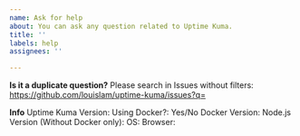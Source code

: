 ```yaml
---
name: Ask for help
about: You can ask any question related to Uptime Kuma.
title: ''
labels: help
assignees: ''

---
```

**Is it a duplicate question?**
Please search in Issues without filters: https://github.com/louislam/uptime-kuma/issues?q=

**Info**
Uptime Kuma Version:
Using Docker?: Yes/No
Docker Version:
Node.js Version (Without Docker only):
OS:
Browser:

